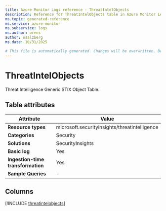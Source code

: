 ```yaml
---
title: Azure Monitor Logs reference - ThreatIntelObjects
description: Reference for ThreatIntelObjects table in Azure Monitor Logs.
ms.topic: generated-reference
ms.service: azure-monitor
ms.subservice: logs
ms.author: orens
author: osalzberg
ms.date: 10/31/2025

# This file is automatically generated. Changes will be overwritten. Do not change this file directly.
---
```


# ThreatIntelObjects

Threat Intelligence Generic STIX Object Table.


## Table attributes

|Attribute|Value|
|---|---|
|**Resource types**|microsoft.securityinsights/threatintelligence|
|**Categories**|Security|
|**Solutions**| SecurityInsights|
|**Basic log**|Yes|
|**Ingestion-time transformation**|Yes|
|**Sample Queries**|-|



## Columns
  
[!INCLUDE [threatintelobjects](~/reusable-content/ce-skilling/azure/includes/azure-monitor/reference/tables/threatintelobjects-include.md)]
